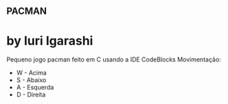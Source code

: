## PACMAN
# by Iuri Igarashi
Pequeno jogo pacman feito em C usando a IDE CodeBlocks
Movimentação:
* W - Acima
* S - Abaixo
* A - Esquerda
* D - Direita
